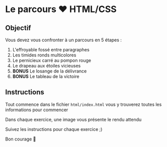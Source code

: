 # Le parcours ❤️ HTML/CSS

## Objectif

Vous devez vous confronter à un parcours en 5 étapes :

1. L'effroyable fossé entre paragraphes
2. Les timides ronds multicolores
3. Le pernicieux carré au pompon rouge
4. Le drapeau aux étoiles vicieuses
5. **BONUS** Le losange de la délivrance
6. **BONUS** Le tableau de la victoire

## Instructions

Tout commence dans le fichier `html/index.html` vous y trouverez toutes les informations pour commencer

Dans chaque exercice, une image vous présente le rendu attendu

Suivez les instructions pour chaque exercice ;)

Bon courage :muscle:
